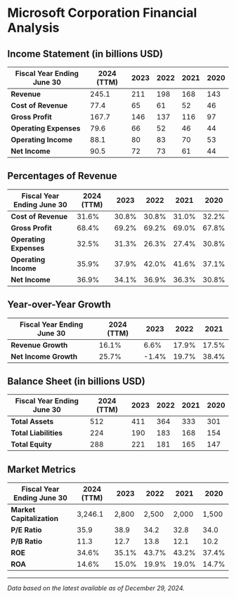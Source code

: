 # Microsoft Corporation Financial Analysis

## Income Statement (in billions USD)

| Fiscal Year Ending June 30 | 2024 (TTM) | 2023 | 2022 | 2021 | 2020 |
|----------------------------|------------|------|------|------|------|
| **Revenue**                | 245.1      | 211  | 198  | 168  | 143  |
| **Cost of Revenue**        | 77.4       | 65   | 61   | 52   | 46   |
| **Gross Profit**           | 167.7      | 146  | 137  | 116  | 97   |
| **Operating Expenses**     | 79.6       | 66   | 52   | 46   | 44   |
| **Operating Income**       | 88.1       | 80   | 83   | 70   | 53   |
| **Net Income**             | 90.5       | 72   | 73   | 61   | 44   |

## Percentages of Revenue

| Fiscal Year Ending June 30 | 2024 (TTM) | 2023 | 2022 | 2021 | 2020 |
|----------------------------|------------|------|------|------|------|
| **Cost of Revenue**        | 31.6%      | 30.8%| 30.8%| 31.0%| 32.2%|
| **Gross Profit**           | 68.4%      | 69.2%| 69.2%| 69.0%| 67.8%|
| **Operating Expenses**     | 32.5%      | 31.3%| 26.3%| 27.4%| 30.8%|
| **Operating Income**       | 35.9%      | 37.9%| 42.0%| 41.6%| 37.1%|
| **Net Income**             | 36.9%      | 34.1%| 36.9%| 36.3%| 30.8%|

## Year-over-Year Growth

| Fiscal Year Ending June 30 | 2024 (TTM) | 2023 | 2022 | 2021 |
|----------------------------|------------|------|------|------|
| **Revenue Growth**         | 16.1%      | 6.6% | 17.9%| 17.5%|
| **Net Income Growth**      | 25.7%      | -1.4%| 19.7%| 38.4%|

## Balance Sheet (in billions USD)

| Fiscal Year Ending June 30 | 2024 (TTM) | 2023 | 2022 | 2021 | 2020 |
|----------------------------|------------|------|------|------|------|
| **Total Assets**           | 512        | 411  | 364  | 333  | 301  |
| **Total Liabilities**      | 224        | 190  | 183  | 168  | 154  |
| **Total Equity**           | 288        | 221  | 181  | 165  | 147  |

## Market Metrics

| Fiscal Year Ending June 30 | 2024 (TTM) | 2023 | 2022 | 2021 | 2020 |
|----------------------------|------------|------|------|------|------|
| **Market Capitalization**  | 3,246.1    | 2,800| 2,500| 2,000| 1,500|
| **P/E Ratio**              | 35.9       | 38.9 | 34.2 | 32.8 | 34.0 |
| **P/B Ratio**              | 11.3       | 12.7 | 13.8 | 12.1 | 10.2 |
| **ROE**                    | 34.6%      | 35.1%| 43.7%| 43.2%| 37.4%|
| **ROA**                    | 14.6%      | 15.0%| 19.9%| 19.0%| 14.7%|

---

*Data based on the latest available as of December 29, 2024.*
